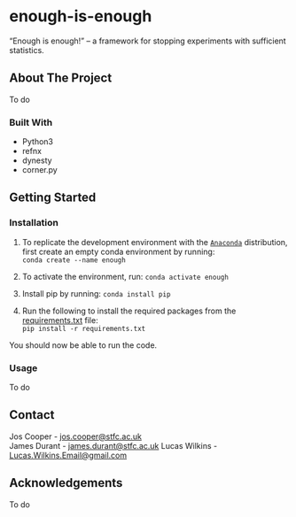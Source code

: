 # enough-is-enough
“Enough is enough!” – a framework for stopping experiments with sufficient statistics.

## About The Project
To do

### Built With
* Python3
* refnx
* dynesty
* corner.py

## Getting Started
### Installation
1. To replicate the development environment with the [`Anaconda`](https://www.anaconda.com/products/individual) distribution, first create an empty conda environment by running: <br /> ```conda create --name enough```

2. To activate the environment, run: ```conda activate enough```

3. Install pip by running: ```conda install pip```

4. Run the following to install the required packages from the [requirements.txt](/requirements.txt) file: <br />
   ```pip install -r requirements.txt```

You should now be able to run the code.

### Usage
To do

## Contact
Jos Cooper     - jos.cooper@stfc.ac.uk\
James Durant   - james.durant@stfc.ac.uk
Lucas Wilkins  - Lucas.Wilkins.Email@gmail.com

## Acknowledgements
To do
